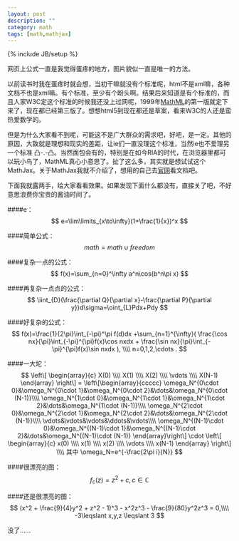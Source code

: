 ```yaml
---
layout: post
description: ""
category: math 
tags: [math,mathjax]
---
```

{% include JB/setup %}

网页上公式一直是我觉得蛋疼的地方，图片貌似一直是唯一的方法。

以前读书时我在蛋疼时就会想，当初干嘛就没有个标准呢，html不是xml嘛，各种文档不也是xml嘛。有个标准，至少有个盼头啊。结果后来知道是有个标准的，而且人家W3C定这个标准的时候我还没上过网呢，1999年[MathML](http://www.w3.org/Math/)的第一版就定下来了，现在都已经第三版了。想想html5到现在都还是草案，看来W3C的人还是蛮热爱数学的。

但是为什么大家看不到呢，可能这不是广大群众的需求吧，好吧，是一定。其他的原因，大致就是理想和现实的差距，让ie们一直没理这个标准，当然ie也不爱理另一个标准 凸-.-凸。当然面包会有的，特别是在如今RIA的时代，在浏览器里都可以玩小鸟了，MathML真心小意思了。扯了这么多，其实就是想试试这个MathJax。关于MathJax我就不介绍了，想用的自己去[官网](http://www.w3.org/Math/)看文档吧。

下面我就露两手，给大家看看效果。如果发现下面什么都没有，直接关了吧，不好意思浪费你宝贵的酱油时间了。

####e：
$$ e=\lim\limits_{x\to\infty}(1+\frac{1}{x})^x $$

####简单公式：
$$ math=math\cup freedom $$

####复杂一点的公式：
$$ f(x)=\sum_{n=0}^\infty a^n\cos(b^n\pi x) $$

####再复杂一点点的公式：
$$ \iint_{D}(\frac{\partial Q}{\partial x}-\frac{\partial P}{\partial y})d\sigma=\oint_{L}Pdx+Pdy $$

####好复杂的公式：
$$ f(x)=\frac{1}{2\pi}\int_{-\pi}^\pi f(d)dx +\sum_{n=1}^{\infty}( \frac{\cos nx}{\pi}\int_{-\pi}^{\pi}f(x)\cos nxdx + \frac{\sin nx}{\pi}\int_{-\pi}^{\pi}f(x)\sin nxdx ), \\\\ n=0,1,2,\cdots . $$

####一大坨：
$$ \left\[ \begin{array}{c} X(0) \\\\ X(1) \\\\ X(2) \\\\ \vdots \\\\ X(N-1) \end{array} \right\] = \left\[\begin{array}{ccccc} \omega_N^{0\cdot 0}&\omega_N^{0\cdot 1}&\omega_N^{0\cdot 2}&\dots&\omega_N^{0\cdot (N-1)}\\\\ \omega_N^{1\cdot 0}&\omega_N^{1\cdot 1}&\omega_N^{1\cdot 2}&\dots&\omega_N^{1\cdot (N-1)}\\\\ \omega_N^{2\cdot 0}&\omega_N^{2\cdot 1}&\omega_N^{2\cdot 2}&\dots&\omega_N^{2\cdot (N-1)}\\\\ \vdots&\vdots&\vdots&\ddots&\vdots\\\\ \omega_N^{(N-1)\cdot 0}&\omega_N^{(N-1)\cdot 1}&\omega_N^{(N-1)\cdot 2}&\dots&\omega_N^{(N-1)\cdot (N-1)} \end{array}\right\] \cdot \left\[ \begin{array}{c} x(0) \\\\ x(1) \\\\ x(2) \\\\ \vdots \\\\ x(N-1) \end{array} \right\] \\\\
其中 \omega_N=e^{-\frac{2\pi i}{N}} $$

####很漂亮的图：
$$ f_c(z) = z^2+c, c \in\mathbb{C} $$

####还是很漂亮的图：
$$ (x^2 + \frac{9}{4}y^2 + z^2 - 1)^3 - x^2z^3 - \frac{9}{80}y^2z^3 = 0,\\\\ -3\leqslant x,y,z \leqslant 3 $$

没了……

